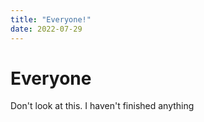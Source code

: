 ```yaml
---
title: "Everyone!"
date: 2022-07-29
---
```


# Everyone
Don't look at this. I haven't finished anything
